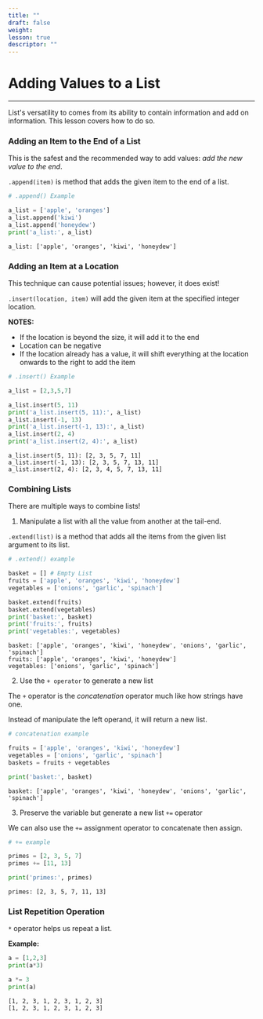 ```yaml
---
title: ""
draft: false
weight:
lesson: true
descriptor: ""
---
```


# Adding Values to a List
---

List's versatility to comes from its ability to contain information and add on information. This lesson covers how to do so.

### Adding an Item to the End of a List

This is the safest and the recommended way to add values: _add the new value to the end_.

```.append(item)``` is method that adds the given item to the end of a list.


```python
# .append() Example

a_list = ['apple', 'oranges']
a_list.append('kiwi')
a_list.append('honeydew')
print('a_list:', a_list)
```

    a_list: ['apple', 'oranges', 'kiwi', 'honeydew']


### Adding an Item at a Location

This technique can cause potential issues; however, it does exist!

```.insert(location, item)``` will add the given item at the specified integer location.

__NOTES:__
- If the location is beyond the size, it will add it to the end
- Location can be negative
- If the location already has a value, it will shift everything at the location onwards to the right to add the item


```python
# .insert() Example

a_list = [2,3,5,7]

a_list.insert(5, 11)
print('a_list.insert(5, 11):', a_list)
a_list.insert(-1, 13)
print('a_list.insert(-1, 13):', a_list)
a_list.insert(2, 4)
print('a_list.insert(2, 4):', a_list)
```

    a_list.insert(5, 11): [2, 3, 5, 7, 11]
    a_list.insert(-1, 13): [2, 3, 5, 7, 13, 11]
    a_list.insert(2, 4): [2, 3, 4, 5, 7, 13, 11]


### Combining Lists

There are multiple ways to combine lists!

1. Manipulate a list with all the value from another at the tail-end.

```.extend(list)``` is a method that adds all the items from the given list argument to its list.


```python
# .extend() example

basket = [] # Empty List
fruits = ['apple', 'oranges', 'kiwi', 'honeydew']
vegetables = ['onions', 'garlic', 'spinach']

basket.extend(fruits)
basket.extend(vegetables)
print('basket:', basket)
print('fruits:', fruits)
print('vegetables:', vegetables)
```

    basket: ['apple', 'oranges', 'kiwi', 'honeydew', 'onions', 'garlic', 'spinach']
    fruits: ['apple', 'oranges', 'kiwi', 'honeydew']
    vegetables: ['onions', 'garlic', 'spinach']


2. Use the ```+ operator``` to generate a new list

The ```+``` operator is the _concatenation_ operator much like how strings have one. 

Instead of manipulate the left operand, it will return a new list.


```python
# concatenation example

fruits = ['apple', 'oranges', 'kiwi', 'honeydew']
vegetables = ['onions', 'garlic', 'spinach']
baskets = fruits + vegetables

print('basket:', basket)
```

    basket: ['apple', 'oranges', 'kiwi', 'honeydew', 'onions', 'garlic', 'spinach']


3. Preserve the variable but generate a new list ```+=``` operator

We can also use the ```+=``` assignment operator to concatenate then assign.


```python
# += example

primes = [2, 3, 5, 7]
primes += [11, 13]

print('primes:', primes)
```

    primes: [2, 3, 5, 7, 11, 13]


### List Repetition Operation

```*``` operator helps us repeat a list.

__Example:__


```python
a = [1,2,3]
print(a*3)

a *= 3
print(a)
```

    [1, 2, 3, 1, 2, 3, 1, 2, 3]
    [1, 2, 3, 1, 2, 3, 1, 2, 3]

